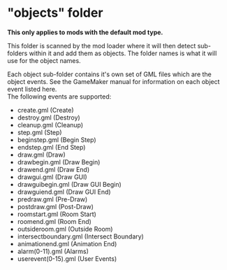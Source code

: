 # "objects" folder

**This only applies to mods with the default mod type.**

This folder is scanned by the mod loader where it will then detect sub-folders within it and add them as objects. The folder names is what it will use for the object names.

Each object sub-folder contains it's own set of GML files which are the object events. See the GameMaker manual for information on each object event listed here.  
The following events are supported:
* create.gml (Create)
* destroy.gml (Destroy)
* cleanup.gml (Cleanup)
* step.gml (Step)
* beginstep.gml (Begin Step)
* endstep.gml (End Step)
* draw.gml (Draw)
* drawbegin.gml (Draw Begin)
* drawend.gml (Draw End)
* drawgui.gml (Draw GUI)
* drawguibegin.gml (Draw GUI Begin)
* drawguiend.gml (Draw GUI End)
* predraw.gml (Pre-Draw)
* postdraw.gml (Post-Draw)
* roomstart.gml (Room Start)
* roomend.gml (Room End)
* outsideroom.gml (Outside Room)
* intersectboundary.gml (Intersect Boundary)
* animationend.gml (Animation End)
* alarm(0-11).gml (Alarms)
* userevent(0-15).gml (User Events)